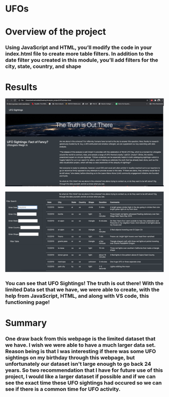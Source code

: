 # UFOs

# Overview of the project
### Using JavaScript and HTML, you’ll modify the code in your index.html file to create more table filters. In addition to the date filter you created in this module, you’ll add filters for the city, state, country, and shape

# Results
![](Static/images/part1.png)

![](Static/images/part2.png)

### You can see that UFO Sightings! The truth is out there! With the limited Data set that we have, we were able to create, with the help from JavaScript, HTML, and along with VS code, this functioning page!


# Summary
###  One draw back from this webpage is the limited dataset that we have. I wish we were able to have a much larger data set. Reason being is that I was interesting if there was some UFO sightings on my birthday through this webpage, but unfortunately our dataset isn't large enough to go back 24 years. So two recommendation that I have for future use of this project, I would like a larger dataset if possible and if we can see the exact time these UFO sightings had occured so we can see if there is a common time for UFO activity.
